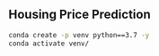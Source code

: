 ## Housing Price Prediction

``` bash 
conda create -p venv python==3.7 -y
conda activate venv/

```
